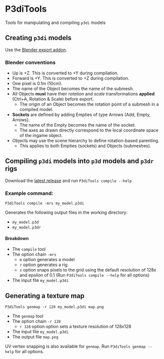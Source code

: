 # P3diTools
Tools for manipulating and compiling `p3di` models

## Creating `p3di` models

Use the [Blender export addon](https://github.com/Parzivail-Modding-Team/GalaxiesParzisStarWarsMod/blob/master/resources/blender_addons/io_scene_p3di.py).

### Blender conventions

* Up is +Z. This is converted to +Y during compilation.
* Forward is +Y. This is converted to +Z during compilation.
* One pixel is 0.1m (10cm).
* The name of the Object becomes the name of the submesh.
* All Objects **must** have their *rotation* and *scale* transformations **applied** (Ctrl+A, Rotation & Scale) before export.
  * The origin of an Object becomes the rotation point of a submesh in a compiled model.
* **Sockets** are defined by adding Empties of type Arrows (Add, Empty, Arrows).
  * The name of the Empty becomes the name of the socket.
  * The axes as drawn directly correspond to the local coordinate space of the ingame object.
* Objects may use the scene hierarchy to define rotation-based parenting.
  * This applies to both Empties (sockets) and Objects (submeshes).

## Compiling `p3di` models into `p3d` models and `p3dr` rigs

Download the [latest release](https://github.com/Parzivail-Modding-Team/P3diTools/releases) and run `P3diTools compile --help`

### Example command:

```
P3diTools compile -mrs my_model.p3di
```
Generates the following output files in the working directory:
* `my_model.p3d`
* `my_model.p3dr`

#### Breakdown

* The `compile` tool
* The option chain `-mrs`
  * `m` option generates a model
  * `r` option generates a rig
  * `s` option snaps pixels to the grid using the default resolution of 128x and epsilon of 0.1 (Run `P3diTools compile --help` for all options)
* The input file `my_model.p3di`

## Generating a texture map

```
P3diTools genmap -r 128 my_model.p3di map.png
```

* The `genmap` tool
* The option chain `-r 128`
  * `r 128` option option sets a texture resolution of 128x128
* The input file `my_model.p3di`
* The output file `map.png`

UV vertex snapping is also available for `genmap`. Run `P3diTools genmap --help` for all options.
